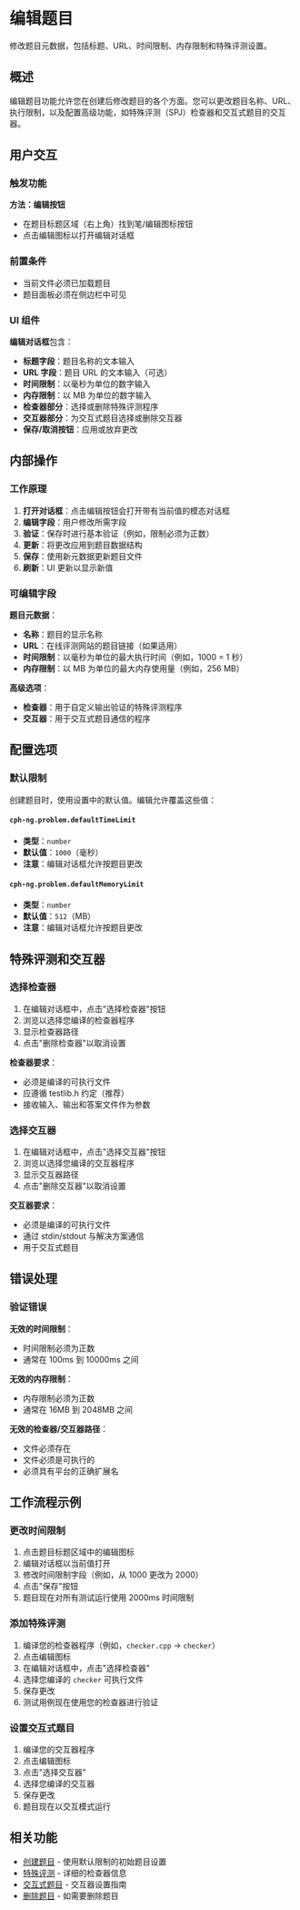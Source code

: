 # 编辑题目

修改题目元数据，包括标题、URL、时间限制、内存限制和特殊评测设置。

## 概述

编辑题目功能允许您在创建后修改题目的各个方面。您可以更改题目名称、URL、执行限制，以及配置高级功能，如特殊评测（SPJ）检查器和交互式题目的交互器。

## 用户交互

### 触发功能

**方法：编辑按钮**

- 在题目标题区域（右上角）找到笔/编辑图标按钮
- 点击编辑图标以打开编辑对话框

### 前置条件

- 当前文件必须已加载题目
- 题目面板必须在侧边栏中可见

### UI 组件

**编辑对话框**包含：

- **标题字段**：题目名称的文本输入
- **URL 字段**：题目 URL 的文本输入（可选）
- **时间限制**：以毫秒为单位的数字输入
- **内存限制**：以 MB 为单位的数字输入
- **检查器部分**：选择或删除特殊评测程序
- **交互器部分**：为交互式题目选择或删除交互器
- **保存/取消按钮**：应用或放弃更改

## 内部操作

### 工作原理

1. **打开对话框**：点击编辑按钮会打开带有当前值的模态对话框
2. **编辑字段**：用户修改所需字段
3. **验证**：保存时进行基本验证（例如，限制必须为正数）
4. **更新**：将更改应用到题目数据结构
5. **保存**：使用新元数据更新题目文件
6. **刷新**：UI 更新以显示新值

### 可编辑字段

**题目元数据**：

- **名称**：题目的显示名称
- **URL**：在线评测网站的题目链接（如果适用）
- **时间限制**：以毫秒为单位的最大执行时间（例如，1000 = 1 秒）
- **内存限制**：以 MB 为单位的最大内存使用量（例如，256 MB）

**高级选项**：

- **检查器**：用于自定义输出验证的特殊评测程序
- **交互器**：用于交互式题目通信的程序

## 配置选项

### 默认限制

创建题目时，使用设置中的默认值。编辑允许覆盖这些值：

#### `cph-ng.problem.defaultTimeLimit`

- **类型**：`number`
- **默认值**：`1000`（毫秒）
- **注意**：编辑对话框允许按题目更改

#### `cph-ng.problem.defaultMemoryLimit`

- **类型**：`number`
- **默认值**：`512`（MB）
- **注意**：编辑对话框允许按题目更改

## 特殊评测和交互器

### 选择检查器

1. 在编辑对话框中，点击"选择检查器"按钮
2. 浏览以选择您编译的检查器程序
3. 显示检查器路径
4. 点击"删除检查器"以取消设置

**检查器要求**：

- 必须是编译的可执行文件
- 应遵循 testlib.h 约定（推荐）
- 接收输入、输出和答案文件作为参数

### 选择交互器

1. 在编辑对话框中，点击"选择交互器"按钮
2. 浏览以选择您编译的交互器程序
3. 显示交互器路径
4. 点击"删除交互器"以取消设置

**交互器要求**：

- 必须是编译的可执行文件
- 通过 stdin/stdout 与解决方案通信
- 用于交互式题目

## 错误处理

### 验证错误

**无效的时间限制**：

- 时间限制必须为正数
- 通常在 100ms 到 10000ms 之间

**无效的内存限制**：

- 内存限制必须为正数
- 通常在 16MB 到 2048MB 之间

**无效的检查器/交互器路径**：

- 文件必须存在
- 文件必须是可执行的
- 必须具有平台的正确扩展名

## 工作流程示例

### 更改时间限制

1. 点击题目标题区域中的编辑图标
2. 编辑对话框以当前值打开
3. 修改时间限制字段（例如，从 1000 更改为 2000）
4. 点击"保存"按钮
5. 题目现在对所有测试运行使用 2000ms 时间限制

### 添加特殊评测

1. 编译您的检查器程序（例如，`checker.cpp` → `checker`）
2. 点击编辑图标
3. 在编辑对话框中，点击"选择检查器"
4. 选择您编译的 `checker` 可执行文件
5. 保存更改
6. 测试用例现在使用您的检查器进行验证

### 设置交互式题目

1. 编译您的交互器程序
2. 点击编辑图标
3. 点击"选择交互器"
4. 选择您编译的交互器
5. 保存更改
6. 题目现在以交互模式运行

## 相关功能

- [创建题目](create-problem.md) - 使用默认限制的初始题目设置
- [特殊评测](special-judge.md) - 详细的检查器信息
- [交互式题目](interactive-problems.md) - 交互器设置指南
- [删除题目](delete-problem.md) - 如需要删除题目
